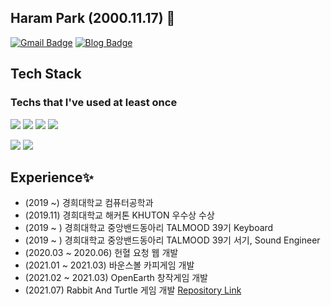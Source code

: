 ## Haram Park (2000.11.17) 👋

[![Gmail Badge](https://img.shields.io/badge/Gmail-d14836?style=flat-square&logo=Gmail&logoColor=white&link=mailto:jjuhee0913@gmail.com)](mailto:haram1117@khu.ac.kr)
[![Blog Badge](http://img.shields.io/badge/-Blog-brightgreen?style=flat-square&logo=FF5722&link=https://blog.naver.com/chajuhui123)](https://blog.naver.com/qkrgkfka_17)

## Tech Stack
### Techs that I've used at least once
<img src="https://img.shields.io/badge/C++-00599C?style=flat-square&logo=C%2B%2B&logoColor=white"/></a>
<img src="https://img.shields.io/badge/C-A8B9CC?style=flat-square&logo=C&logoColor=white"/></a>
<img src="https://img.shields.io/badge/Python-3776AB?style=flat-square&logo=Python&logoColor=white"/></a>
<img src="https://img.shields.io/badge/C Sharp-239120?style=flat-square&logo=Csharp&logoColor=white"/></a>

<img src="https://img.shields.io/badge/Unity-000000?style=flat-square&logo=Unity&logoColor=white"/></a>
<img src="https://img.shields.io/badge/UnrealEngine-313131?style=flat-square&logo=Unrealngine&logoColor=white"/></a>

## Experience✨
- (2019 ~) 경희대학교 컴퓨터공학과 
- (2019.11) 경희대학교 해커톤 KHUTON 우수상 수상
- (2019 ~ ) 경희대학교 중앙밴드동아리 TALMOOD 39기 Keyboard
- (2019 ~ ) 경희대학교 중앙밴드동아리 TALMOOD 39기 서기, Sound Engineer
- (2020.03 ~ 2020.06) 헌혈 요청 웹 개발 
- (2021.01 ~ 2021.03) 바운스볼 카피게임 개발
- (2021.02 ~ 2021.03) OpenEarth 창작게임 개발
- (2021.07) Rabbit And Turtle 게임 개발 <a href = "https://github.com/haram1117/RAndT">Repository Link</a>


<!--
**haram1117/haram1117** is a ✨ _special_ ✨ repository because its `README.md` (this file) appears on your GitHub profile.

Here are some ideas to get you started:

- 🔭 I’m currently working on ...
- 🌱 I’m currently learning ...
- 👯 I’m looking to collaborate on ...
- 🤔 I’m looking for help with ...
- 💬 Ask me about ...
- 📫 How to reach me: ...
- 😄 Pronouns: ...
- ⚡ Fun fact: ...
-->
